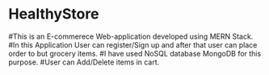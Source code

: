 # HealthyStore
#This is an E-commerece Web-application developed using MERN Stack.
#In this Application User can register/Sign up and after that user can place order to but grocery items.
#I have used NoSQL database MongoDB for this purpose.
#User can Add/Delete items in cart.
